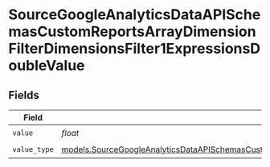 # SourceGoogleAnalyticsDataAPISchemasCustomReportsArrayDimensionFilterDimensionsFilter1ExpressionsDoubleValue


## Fields

| Field                                                                                                                                                                                                                                                              | Type                                                                                                                                                                                                                                                               | Required                                                                                                                                                                                                                                                           | Description                                                                                                                                                                                                                                                        |
| ------------------------------------------------------------------------------------------------------------------------------------------------------------------------------------------------------------------------------------------------------------------ | ------------------------------------------------------------------------------------------------------------------------------------------------------------------------------------------------------------------------------------------------------------------ | ------------------------------------------------------------------------------------------------------------------------------------------------------------------------------------------------------------------------------------------------------------------ | ------------------------------------------------------------------------------------------------------------------------------------------------------------------------------------------------------------------------------------------------------------------ |
| `value`                                                                                                                                                                                                                                                            | *float*                                                                                                                                                                                                                                                            | :heavy_check_mark:                                                                                                                                                                                                                                                 | N/A                                                                                                                                                                                                                                                                |
| `value_type`                                                                                                                                                                                                                                                       | [models.SourceGoogleAnalyticsDataAPISchemasCustomReportsArrayDimensionFilterDimensionsFilter1ExpressionsFilterFilterValueType](../models/sourcegoogleanalyticsdataapischemascustomreportsarraydimensionfilterdimensionsfilter1expressionsfilterfiltervaluetype.md) | :heavy_check_mark:                                                                                                                                                                                                                                                 | N/A                                                                                                                                                                                                                                                                |